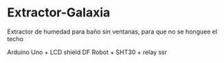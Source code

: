 # Extractor-Galaxia
Extractor de humedad para baño sin ventanas, para que no se honguee el techo

Arduino  Uno + LCD shield DF Robot + SHT30 + relay ssr
